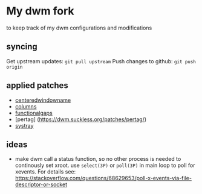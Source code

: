# My dwm fork

to keep track of my dwm configurations and modifications

## syncing

Get upstream updates: `git pull upstream`
Push changes to github: `git push origin`

## applied patches

* [centeredwindowname](http://dwm.suckless.org/patches/centeredwindowname/)
* [columns](https://dwm.suckless.org/patches/columns/)
* [functionalgaps](https://dwm.suckless.org/patches/functionalgaps/)
* [pertag] (https://dwm.suckless.org/patches/pertag/)
* [systray](http://dwm.suckless.org/patches/systray/)

## ideas

* make dwm call a status function, so no other process is needed to
  continously set xroot.  use `select(3P)` or `poll(3P)` in main loop
  to poll for xevents.  For details see:
  <https://stackoverflow.com/questions/68629653/poll-x-events-via-file-descriptor-or-socket>
